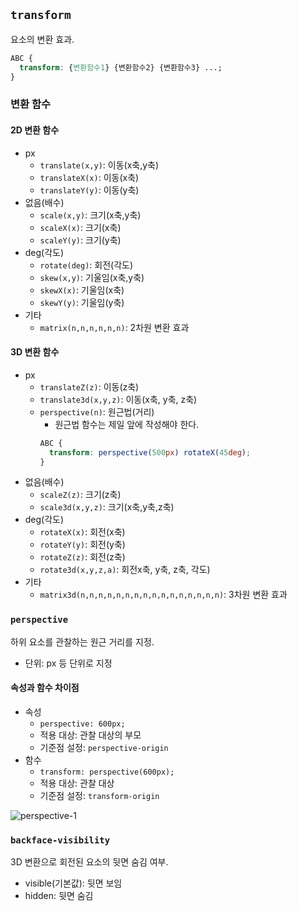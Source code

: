 ## `transform`

요소의 변환 효과.

```css
ABC {
  transform: {변환함수1} {변환함수2} {변환함수3} ...;
}
```

### 변환 함수

#### 2D 변환 함수

- px
  - `translate(x,y)`: 이동(x축,y축)
  - `translateX(x)`: 이동(x축)
  - `translateY(y)`: 이동(y축)
- 없음(배수)
  - `scale(x,y)`: 크기(x축,y축)
  - `scaleX(x)`: 크기(x축)
  - `scaleY(y)`: 크기(y축)
- deg(각도)
  - `rotate(deg)`: 회전(각도)
  - `skew(x,y)`: 기울임(x축,y축)
  - `skewX(x)`: 기울임(x축)
  - `skewY(y)`: 기울임(y축)
- 기타
  - `matrix(n,n,n,n,n,n)`: 2차원 변환 효과

#### 3D 변환 함수

- px
  - `translateZ(z)`: 이동(z축)
  - `translate3d(x,y,z)`: 이동(x축, y축, z축)
  - `perspective(n)`: 원근법(거리)
    - 원근법 함수는 제일 앞에 작성해야 한다.
    ```css
    ABC {
      transform: perspective(500px) rotateX(45deg);
    }
    ```
- 없음(배수)
  - `scaleZ(z)`: 크기(z축)
  - `scale3d(x,y,z)`: 크기(x축,y축,z축)
- deg(각도)
  - `rotateX(x)`: 회전(x축)
  - `rotateY(y)`: 회전(y축)
  - `rotateZ(z)`: 회전(z축)
  - `rotate3d(x,y,z,a)`: 회전x축, y축, z축, 각도)
- 기타
  - `matrix3d(n,n,n,n,n,n,n,n,n,n,n,n,n,n,n,n)`: 3차원 변환 효과

### `perspective`

하위 요소를 관찰하는 원근 거리를 지정.

- 단위: px 등 단위로 지정

#### 속성과 함수 차이점

- 속성
  - `perspective: 600px;`
  - 적용 대상: 관찰 대상의 부모
  - 기준점 설정: `perspective-origin`
- 함수
  - `transform: perspective(600px);`
  - 적용 대상: 관찰 대상
  - 기준점 설정: `transform-origin`
  
![perspective-1](https://github.com/cyb9701/study-various-things/assets/59527787/4c1baad1-ad39-4c30-8f98-fa1b49a59e4a)

### `backface-visibility`

3D 변환으로 회전된 요소의 뒷면 숨김 여부.

- visible(기본값): 뒷면 보임
- hidden: 뒷면 숨김
